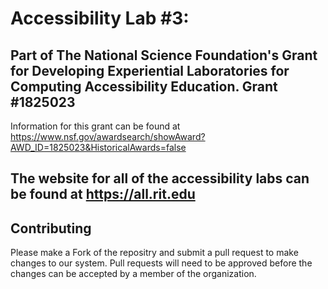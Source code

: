 # Accessibility Lab #3: 
## Part of The National Science Foundation's Grant for Developing Experiential Laboratories for Computing Accessibility Education. Grant #1825023
Information for this grant can be found at https://www.nsf.gov/awardsearch/showAward?AWD_ID=1825023&HistoricalAwards=false
## The website for all of the accessibility labs can be found at https://all.rit.edu 

## Contributing
Please make a Fork of the repositry and submit a pull request to make changes to our system. Pull requests will need to be approved before the changes can be accepted by a member of the organization.


